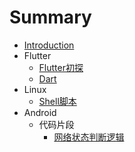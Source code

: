 # Summary

* [Introduction](README.md)
* Flutter
  * [Flutter初探](flutter/Flutter初探.md)
  * [Dart](flutter/Drat.md)
* Linux
    * [Shell脚本](linux/shell脚本.md)
* Android
    * 代码片段
        * [网络状态判断逻辑](android/代码片段/网络状态判断逻辑.md)
























